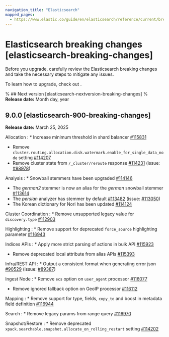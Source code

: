 ```yaml
---
navigation_title: "Elasticsearch"
mapped_pages:
  - https://www.elastic.co/guide/en/elasticsearch/reference/current/breaking-changes.html
---
```


# Elasticsearch breaking changes [elasticsearch-breaking-changes]
Before you upgrade, carefully review the Elasticsearch breaking changes and take the necessary steps to mitigate any issues. 

To learn how to upgrade, check out <uprade docs>.

% ## Next version [elasticsearch-nextversion-breaking-changes]
% **Release date:** Month day, year

## 9.0.0 [elasticsearch-900-breaking-changes]
**Release date:** March 25, 2025

Allocation
:   * Increase minimum threshold in shard balancer [#115831](https://github.com/elastic/elasticsearch/pull/115831)
* Remove `cluster.routing.allocation.disk.watermark.enable_for_single_data_node` setting [#114207](https://github.com/elastic/elasticsearch/pull/114207)
* Remove cluster state from `/_cluster/reroute` response [#114231](https://github.com/elastic/elasticsearch/pull/114231) (issue: [#88978](https://github.com/elastic/elasticsearch/issues/88978))

Analysis
:   * Snowball stemmers have been upgraded [#114146](https://github.com/elastic/elasticsearch/pull/114146)
* The *german2* stemmer is now an alias for the *german* snowball stemmer [#113614](https://github.com/elastic/elasticsearch/pull/113614)
* The *persian* analyzer has stemmer by default [#113482](https://github.com/elastic/elasticsearch/pull/113482) (issue: [#113050](https://github.com/elastic/elasticsearch/issues/113050))
* The Korean dictionary for Nori has been updated [#114124](https://github.com/elastic/elasticsearch/pull/114124)


Cluster Coordination
:   * Remove unsupported legacy value for `discovery.type` [#112903](https://github.com/elastic/elasticsearch/pull/112903)


Highlighting
:   * Remove support for deprecated `force_source` highlighting parameter [#116943](https://github.com/elastic/elasticsearch/pull/116943)


Indices APIs
:   * Apply more strict parsing of actions in bulk API [#115923](https://github.com/elastic/elasticsearch/pull/115923)
* Remove deprecated local attribute from alias APIs [#115393](https://github.com/elastic/elasticsearch/pull/115393)


Infra/REST API
:   * Output a consistent format when generating error json [#90529](https://github.com/elastic/elasticsearch/pull/90529) (issue: [#89387](https://github.com/elastic/elasticsearch/issues/89387))


Ingest Node
:   * Remove `ecs` option on `user_agent` processor [#116077](https://github.com/elastic/elasticsearch/pull/116077)
* Remove ignored fallback option on GeoIP processor [#116112](https://github.com/elastic/elasticsearch/pull/116112)


Mapping
:   * Remove support for type, fields, `copy_to` and boost in metadata field definition [#116944](https://github.com/elastic/elasticsearch/pull/116944)


Search
:   * Remove legacy params from range query [#116970](https://github.com/elastic/elasticsearch/pull/116970)


Snapshot/Restore
:   * Remove deprecated `xpack.searchable.snapshot.allocate_on_rolling_restart` setting [#114202](https://github.com/elastic/elasticsearch/pull/114202)

